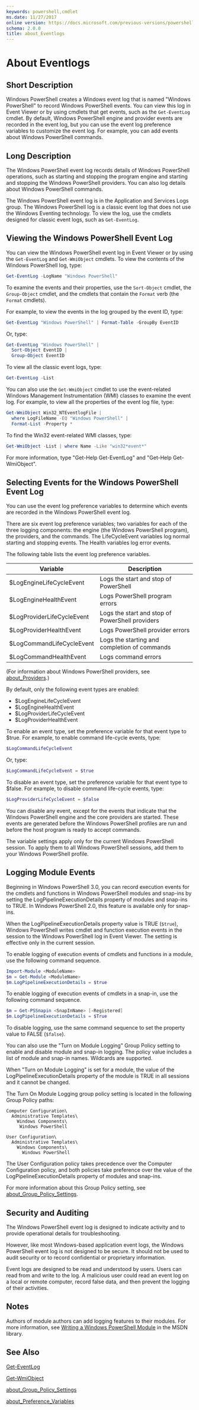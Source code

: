 ```yaml
---
keywords: powershell,cmdlet
ms.date: 11/27/2017
online version: https://docs.microsoft.com/previous-versions/powershell/module/microsoft.powershell.core/about/about_eventlogs?view=powershell-5.0&WT.mc_id=ps-gethelp
schema: 2.0.0
title: about_Eventlogs
---
```

# About Eventlogs

## Short Description
Windows PowerShell creates a Windows event log that is named "Windows
PowerShell" to record Windows PowerShell events. You can view this log in
Event Viewer or by using cmdlets that get events, such as the `Get-EventLog`
cmdlet. By default, Windows PowerShell engine and provider events are recorded
in the event log, but you can use the event log preference variables to
customize the event log. For example, you can add events about Windows
PowerShell commands.

## Long Description

The Windows PowerShell event log records details of Windows PowerShell
operations, such as starting and stopping the program engine and starting and
stopping the Windows PowerShell providers. You can also log details about
Windows PowerShell commands.

The Windows PowerShell event log is in the Application and Services Logs
group. The Windows PowerShell log is a classic event log that does not use the
Windows Eventing technology. To view the log, use the cmdlets designed for
classic event logs, such as `Get-EventLog`.

## Viewing the Windows PowerShell Event Log

You can view the Windows PowerShell event log in Event Viewer or by using the
`Get-EventLog` and `Get-WmiObject` cmdlets. To view the contents of the
Windows PowerShell log, type:

```powershell
Get-EventLog -LogName "Windows PowerShell"
```

To examine the events and their properties, use the `Sort-Object` cmdlet, the
`Group-Object` cmdlet, and the cmdlets that contain the `Format` verb (the
`Format` cmdlets).

For example, to view the events in the log grouped by the event ID, type:

```powershell
Get-EventLog "Windows PowerShell" | Format-Table -GroupBy EventID
```

Or, type:

```powershell
Get-EventLog "Windows PowerShell" |
  Sort-Object EventID |
  Group-Object EventID
```

To view all the classic event logs, type:

```powershell
Get-EventLog -List
```

You can also use the `Get-WmiObject` cmdlet to use the event-related Windows
Management Instrumentation (WMI) classes to examine the event log. For example,
to view all the properties of the event log file, type:

```powershell
Get-WmiObject Win32_NTEventlogFile |
  where LogFileName -EQ "Windows PowerShell" |
  Format-List -Property *
```

To find the Win32 event-related WMI classes, type:

```powershell
Get-WmiObject -List | where Name -Like "win32*event*"
```

For more information, type "Get-Help Get-EventLog" and
"Get-Help Get-WmiObject".

## Selecting Events for the Windows PowerShell Event Log

You can use the event log preference variables to determine which events are
recorded in the Windows PowerShell event log.

There are six event log preference variables; two variables for each of the
three logging components: the engine (the Windows PowerShell program), the
providers, and the commands. The LifeCycleEvent variables log normal starting
and stopping events. The Health variables log error events.

The following table lists the event log preference variables.

|Variable                  |Description                                    |
|--------------------------|-----------------------------------------------|
|$LogEngineLifeCycleEvent  |Logs the start and stop of PowerShell          |
|$LogEngineHealthEvent     |Logs PowerShell program errors                 |
|$LogProviderLifeCycleEvent|Logs the start and stop of PowerShell providers|
|$LogProviderHealthEvent   |Logs PowerShell provider errors                |
|$LogCommandLifeCycleEvent |Logs the starting and completion of commands   |
|$LogCommandHealthEvent    |Logs command errors                            |

(For information about Windows PowerShell providers, see
[about_Providers](about_Providers.md).)

By default, only the following event types are enabled:

* $LogEngineLifeCycleEvent
* $LogEngineHealthEvent
* $LogProviderLifeCycleEvent
* $LogProviderHealthEvent

To enable an event type, set the preference variable for that event type to
$true. For example, to enable command life-cycle events, type:

```powershell
$LogCommandLifeCycleEvent
```

Or, type:

```powershell
$LogCommandLifeCycleEvent = $true
```

To disable an event type, set the preference variable for that event type to
$false. For example, to disable command life-cycle events, type:

```powershell
$LogProviderLifeCycleEvent = $false
```

You can disable any event, except for the events that indicate that the
Windows PowerShell engine and the core providers are started. These events are
generated before the Windows PowerShell profiles are run and before the host
program is ready to accept commands.

The variable settings apply only for the current Windows PowerShell session.
To apply them to all Windows PowerShell sessions, add them to your Windows
PowerShell profile.

## Logging Module Events

Beginning in Windows PowerShell 3.0, you can record execution events for the
cmdlets and functions in Windows PowerShell modules and snap-ins by setting
the LogPipelineExecutionDetails property of modules and snap-ins to TRUE. In
Windows PowerShell 2.0, this feature is available only for snap-ins.

When the LogPipelineExecutionDetails property value is TRUE (`$true`), Windows
PowerShell writes cmdlet and function execution events in the session to the
Windows PowerShell log in Event Viewer. The setting is effective only in the
current session.

To enable logging of execution events of cmdlets and functions in a module,
use the following command sequence.

```powershell
Import-Module <ModuleName>
$m = Get-Module <ModuleName>
$m.LogPipelineExecutionDetails = $true
```

To enable logging of execution events of cmdlets in a snap-in, use the
following command sequence.

```powershell
$m = Get-PSSnapin <SnapInName> [-Registered]
$m.LogPipelineExecutionDetails = $True
```

To disable logging, use the same command sequence to set the property value to
FALSE (`$false`).

You can also use the "Turn on Module Logging" Group Policy setting to enable
and disable module and snap-in logging. The policy value includes a list of
module and snap-in names. Wildcards are supported.

When "Turn on Module Logging" is set for a module, the value of the
LogPipelineExecutionDetails property of the module is TRUE in all sessions and
it cannot be changed.

The Turn On Module Logging group policy setting is located in the following
Group Policy paths:

```
Computer Configuration\
  Administrative Templates\
    Windows Components\
     Windows PowerShell

User Configuration\
  Administrative Templates\
    Windows Components\
      Windows PowerShell
```

The User Configuration policy takes precedence over the Computer Configuration
policy, and both policies take preference over the value of the
LogPipelineExecutionDetails property of modules and snap-ins.

For more information about this Group Policy setting, see
[about_Group_Policy_Settings](about_Group_Policy_Settings.md).

## Security and Auditing

The Windows PowerShell event log is designed to indicate activity and to
provide operational details for troubleshooting.

However, like most Windows-based application event logs, the Windows
PowerShell event log is not designed to be secure. It should not be used to
audit security or to record confidential or proprietary information.

Event logs are designed to be read and understood by users. Users can read
from and write to the log. A malicious user could read an event log on a local
or remote computer, record false data, and then prevent the logging of their
activities.

## Notes

Authors of module authors can add logging features to their modules. For more
information, see [Writing a Windows PowerShell Module](https://go.microsoft.com/fwlink/?LinkID=144916)
in the MSDN library.

## See Also

[Get-EventLog](../../Microsoft.PowerShell.Management/Get-EventLog.md)

[Get-WmiObject](../../Microsoft.PowerShell.Management/Get-WmiObject.md)

[about_Group_Policy_Settings](about_Group_Policy_Settings.md)

[about_Preference_Variables](about_Preference_Variables.md)
